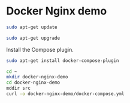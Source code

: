 # Docker Nginx demo

```bash
sudo apt-get update
```

```bash
sudo apt-get upgrade
```

Install the Compose plugin.

```bash
sudo apt-get install docker-compose-plugin
```

```bash
cd ~
mkdir docker-nginx-demo
cd docker-nginx-demo
mddir src
curl -o docker-nginx-demo/docker-compose.yml 

```